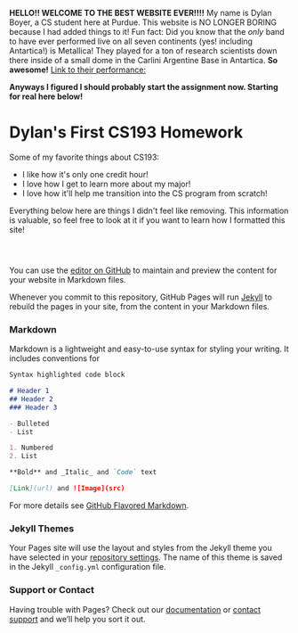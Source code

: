 **HELLO!! WELCOME TO THE BEST WEBSITE EVER!!!!**
My name is Dylan Boyer, a CS student here at Purdue. This website is NO LONGER BORING because I had added things to it!
Fun fact: Did you know that the _only_ band to have ever performed live on all seven continents (yes! including Antartica!) is Metallica! They played for a ton of research scientists down there inside of a small dome in the Carlini Argentine Base in Antartica.
**So awesome!**
[Link to their performance:](https://www.youtube.com/watch?v=2Hi2u98VKxc)


**Anyways I figured I should probably start the assignment now. Starting for real here below!**

# Dylan's First CS193 Homework

Some of my favorite things about CS193:
- I like how it's only one credit hour!
- I love how I get to learn more about my major!
- I love how it'll help me transition into the CS program from scratch!


Everything below here are things I didn't feel like removing. This information is valuable, so feel free to look at it if you want to learn how I formatted this site!


```



```

You can use the [editor on GitHub](https://github.com/kalutes/CS193_Fall18_Lab1/edit/master/index.md) to maintain and preview the content for your website in Markdown files.

Whenever you commit to this repository, GitHub Pages will run [Jekyll](https://jekyllrb.com/) to rebuild the pages in your site, from the content in your Markdown files.

### Markdown

Markdown is a lightweight and easy-to-use syntax for styling your writing. It includes conventions for

```markdown
Syntax highlighted code block

# Header 1
## Header 2
### Header 3

- Bulleted
- List

1. Numbered
2. List

**Bold** and _Italic_ and `Code` text

[Link](url) and ![Image](src)
```

For more details see [GitHub Flavored Markdown](https://guides.github.com/features/mastering-markdown/).

### Jekyll Themes

Your Pages site will use the layout and styles from the Jekyll theme you have selected in your [repository settings](https://github.com/kalutes/CS193_Fall18_Lab1/settings). The name of this theme is saved in the Jekyll `_config.yml` configuration file.

### Support or Contact

Having trouble with Pages? Check out our [documentation](https://help.github.com/categories/github-pages-basics/) or [contact support](https://github.com/contact) and we’ll help you sort it out.
